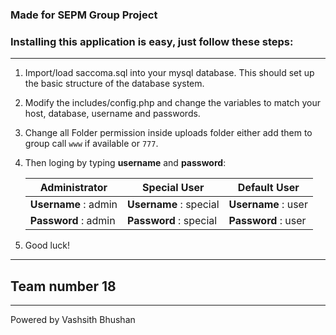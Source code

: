 
### Made for SEPM Group Project 

### Installing this application is easy, just follow these steps:
****

1. Import/load saccoma.sql into your mysql database. This should set up the basic structure of the database system.

2. Modify the includes/config.php and change the variables to match your host, database, username and passwords.

3. Change all Folder permission inside uploads folder either add them to group call `www` if available or `777`.

4. Then loging by typing **username** and **password**:


   Administrator        | Special User           | Default User
   ---------------------| -----------------------| -------------------
   **Username** : admin | **Username** : special | **Username** : user
   **Password** : admin | **Password** : special | **Password** : user

6. Good luck!  

- - - -

## Team number 18

- - - -

Powered by Vashsith Bhushan
